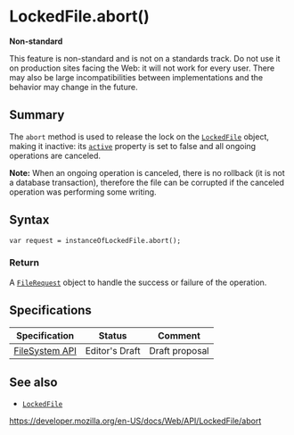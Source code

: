# LockedFile.abort()

**Non-standard**

This feature is non-standard and is not on a standards track. Do not use it on production sites facing the Web: it will not work for every user. There may also be large incompatibilities between implementations and the behavior may change in the future.

## Summary

The `abort` method is used to release the lock on the [`LockedFile`](../lockedfile) object, making it inactive: its [`active`](active) property is set to false and all ongoing operations are canceled.

**Note:** When an ongoing operation is canceled, there is no rollback (it is not a database transaction), therefore the file can be corrupted if the canceled operation was performing some writing.

## Syntax

    var request = instanceOfLockedFile.abort();

### Return

A [`FileRequest`](../filerequest) object to handle the success or failure of the operation.

## Specifications

<table><thead><tr class="header"><th>Specification</th><th>Status</th><th>Comment</th></tr></thead><tbody><tr class="odd"><td><a href="https://w3c.github.io/filesystem-api/">FileSystem API</a></td><td><span class="spec-ed">Editor's Draft</span></td><td>Draft proposal</td></tr></tbody></table>

## See also

- [`LockedFile`](../lockedfile)

<a href="https://developer.mozilla.org/en-US/docs/Web/API/LockedFile/abort" class="_attribution-link">https://developer.mozilla.org/en-US/docs/Web/API/LockedFile/abort</a>
